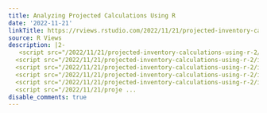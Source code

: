 ```yaml
---
title: Analyzing Projected Calculations Using R
date: '2022-11-21'
linkTitle: https://rviews.rstudio.com/2022/11/21/projected-inventory-calculations-using-r-2/
source: R Views
description: |2-
   <script src="/2022/11/21/projected-inventory-calculations-using-r-2/index_files/core-js/shim.min.js"></script>
  <script src="/2022/11/21/projected-inventory-calculations-using-r-2/index_files/react/react.min.js"></script>
  <script src="/2022/11/21/projected-inventory-calculations-using-r-2/index_files/react/react-dom.min.js"></script>
  <script src="/2022/11/21/projected-inventory-calculations-using-r-2/index_files/reactwidget/react-tools.js"></script>
  <script src="/2022/11/21/projected-inventory-calculations-using-r-2/index_files/htmlwidgets/htmlwidgets.js"></script>
  <script src="/2022/11/21/proje ...
disable_comments: true
---
```

 <script src="/2022/11/21/projected-inventory-calculations-using-r-2/index_files/core-js/shim.min.js"></script>
<script src="/2022/11/21/projected-inventory-calculations-using-r-2/index_files/react/react.min.js"></script>
<script src="/2022/11/21/projected-inventory-calculations-using-r-2/index_files/react/react-dom.min.js"></script>
<script src="/2022/11/21/projected-inventory-calculations-using-r-2/index_files/reactwidget/react-tools.js"></script>
<script src="/2022/11/21/projected-inventory-calculations-using-r-2/index_files/htmlwidgets/htmlwidgets.js"></script>
<script src="/2022/11/21/proje ...